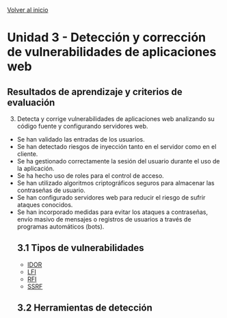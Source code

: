  [Volver al inicio](../Readme.md)
  # Unidad 3 - Detección y corrección de vulnerabilidades de aplicaciones web
  ## Resultados de aprendizaje y criterios de evaluación
  3. Detecta y corrige vulnerabilidades de aplicaciones web analizando su código fuente y configurando servidores web.
  - Se han validado las entradas de los usuarios.
  - Se han detectado riesgos de inyección tanto en el servidor como en el cliente.
  - Se ha gestionado correctamente la sesión del usuario durante el uso de la
aplicación.
- Se ha hecho uso de roles para el control de acceso.
- Se han utilizado algoritmos criptográficos seguros para almacenar las
contraseñas de usuario.
- Se han configurado servidores web para reducir el riesgo de sufrir ataques
conocidos.
- Se han incorporado medidas para evitar los ataques a contraseñas, envío
masivo de mensajes o registros de usuarios a través de programas automáticos
(bots).
  ## 3.1 Tipos de vulnerabilidades
  - [IDOR](idor/Readme.md)
  - [LFI](lfi/Readme.md) 
  - [RFI](rfi/Readme.md)
  - [SSRF](SSRF/Readme.md)
  ## 3.2 Herramientas de detección
